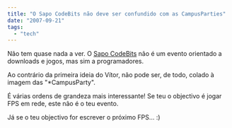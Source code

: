 ```yaml
---
title: "O Sapo CodeBits não deve ser confundido com as CampusParties"
date: "2007-09-21"
tags: 
  - "tech"
---
```


Não tem quase nada a ver. O [Sapo CodeBits](http://codebits.sapo.pt/) não é um evento orientado a downloads e jogos, mas sim a programadores.

Ao contrário da primeira ideia do Vítor, não pode ser, de todo, colado à imagem das "\*CampusParty".

É várias ordens de grandeza mais interessante! Se teu o objectivo é jogar FPS em rede, este não é o teu evento.

Já se o teu objectivo for escrever o próximo FPS... :)
